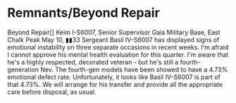 # Remnants/Beyond Repair

Beyond Repair[]
Keim I-S6007, Senior Supervisor
Gaia Military Base, East Chalk Peak
May 10, ▮▮33
Sergeant Basil IV-S6007 has displayed signs of emotional instability on three separate occasions in recent weeks. I'm afraid I cannot approve his mental health evaluation for this quarter. I'm aware that he's a highly respected, decorated veteran - but he's still a fourth-generation Nev. The fourth-gen models have been showed to have a 4.73% emotional defect rate. Unfortunately, it looks like Basil IV-S6007 is part of that 4.73%.
We will arrange for his transfer and provide all the appropriate care before disposal, as usual.
